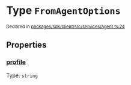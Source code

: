 # Type `FromAgentOptions`
<sub>Declared in [packages/sdk/client/src/services/agent.ts:24](https://github.com/dxos/dxos/blob/175437b91/packages/sdk/client/src/services/agent.ts#L24)</sub>




## Properties
### [profile](https://github.com/dxos/dxos/blob/175437b91/packages/sdk/client/src/services/agent.ts#L25)
Type: <code>string</code>





